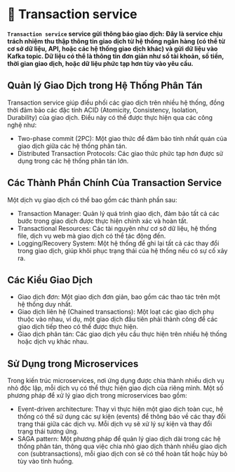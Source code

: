 # 💱 Transaction service
**`Transaction service` service gửi thông báo giao dịch: Đây là service chịu trách nhiệm thu thập thông tin giao dịch từ hệ thống ngân hàng (có thể từ cơ sở dữ liệu, API, hoặc các hệ thống giao dịch khác) và gửi dữ liệu vào Kafka topic. Dữ liệu có thể là thông tin đơn giản như số tài khoản, số tiền, thời gian giao dịch, hoặc dữ liệu phức tạp hơn tùy vào yêu cầu.**
## Quản lý Giao Dịch trong Hệ Thống Phân Tán
Transaction service giúp điều phối các giao dịch trên nhiều hệ thống, đồng thời đảm bảo các đặc tính ACID (Atomicity, Consistency, Isolation, Durability) của giao dịch. Điều này có thể được thực hiện qua các công nghệ như:
- Two-phase commit (2PC): Một giao thức để đảm bảo tính nhất quán của giao dịch giữa các hệ thống phân tán.
- Distributed Transaction Protocols: Các giao thức phức tạp hơn được sử dụng trong các hệ thống phân tán lớn.

## Các Thành Phần Chính Của Transaction Service
Một dịch vụ giao dịch có thể bao gồm các thành phần sau:

- Transaction Manager: Quản lý quá trình giao dịch, đảm bảo tất cả các bước trong giao dịch được thực hiện chính xác và hoàn tất.
- Transactional Resources: Các tài nguyên như cơ sở dữ liệu, hệ thống file, dịch vụ web mà giao dịch có thể tác động đến.
- Logging/Recovery System: Một hệ thống để ghi lại tất cả các thay đổi trong giao dịch, giúp khôi phục trạng thái của hệ thống nếu có sự cố xảy ra.
## Các Kiểu Giao Dịch
- Giao dịch đơn: Một giao dịch đơn giản, bao gồm các thao tác trên một hệ thống duy nhất.
- Giao dịch liên hệ (Chained transactions): Một loạt các giao dịch phụ thuộc vào nhau, ví dụ, một giao dịch đầu tiên phải thành công để các giao dịch tiếp theo có thể được thực hiện.
- Giao dịch phân tán: Các giao dịch yêu cầu thực hiện trên nhiều hệ thống hoặc dịch vụ khác nhau.
## Sử Dụng trong Microservices
Trong kiến trúc microservices, nơi ứng dụng được chia thành nhiều dịch vụ nhỏ độc lập, mỗi dịch vụ có thể thực hiện giao dịch của riêng mình.  Một số phương pháp để xử lý giao dịch trong microservices bao gồm:

- Event-driven architecture: Thay vì thực hiện một giao dịch toàn cục, hệ thống có thể sử dụng các sự kiện (events) để thông báo về các thay đổi trạng thái giữa các dịch vụ. Mỗi dịch vụ sẽ xử lý sự kiện và thay đổi trạng thái tương ứng.
- SAGA pattern: Một phương pháp để quản lý giao dịch dài trong các hệ thống phân tán, thông qua việc chia nhỏ giao dịch thành nhiều giao dịch con (subtransactions), mỗi giao dịch con sẽ có thể hoàn tất hoặc hủy bỏ tùy vào tình huống.
